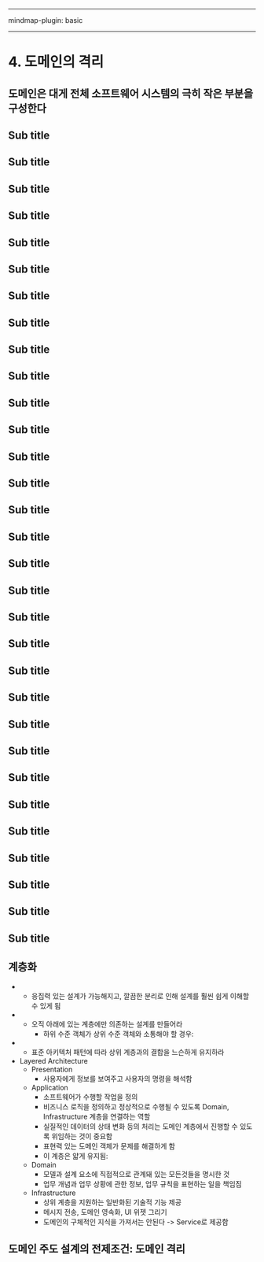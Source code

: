 
---

mindmap-plugin: basic

---

# 4. 도메인의 격리

## 도메인은 대게 전체 소프트웨어 시스템의 극히 작은 부분을 구성한다

## Sub title

## Sub title

## Sub title

## Sub title

## Sub title

## Sub title

## Sub title

## Sub title

## Sub title

## Sub title

## Sub title

## Sub title

## Sub title

## Sub title

## Sub title

## Sub title

## Sub title

## Sub title

## Sub title

## Sub title

## Sub title

## Sub title

## Sub title

## Sub title

## Sub title

## Sub title

## Sub title

## Sub title

## Sub title

## Sub title

## Sub title

## 계층화
-
   - 응집력 있는 설계가 가능해지고, 깔끔한 분리로 인해 설계를 훨씬 쉽게 이해할 수 있게 됨
-
   - 오직 아래에 있는 계층에만 의존하는 설계를 만들어라
      - 하위 수준 객체가 상위 수준 객체와 소통해야 할 경우:
-
   - 표준 아키텍처 패턴에 따라 상위 계층과의 결합을 느슨하게 유지하라
- Layered Architecture
   - Presentation
      - 사용자에게 정보를 보여주고 사용자의 명령을 해석함
   - Application
      - 소프트웨어가 수행할 작업을 정의
      - 비즈니스 로직을 정의하고 정상적으로 수행될 수 있도록 Domain, Infrastructure 계층을 연결하는 역할
      - 실질적인 데이터의 상태 변화 등의 처리는 도메인 계층에서 진행할 수 있도록 위임하는 것이 중요함
      - 표현력 있는 도메인 객체가 문제를 해결하게 함
      - 이 계층은 얇게 유지됨:
   - Domain
      - 모델과 설계 요소에 직접적으로 관계돼 있는 모든것들을 명시한 것
      - 업무 개념과 업무 상황에 관한 정보, 업무 규칙을 표현하는 일을 책임짐
   - Infrastructure
      - 상위 계층을 지원하는 일반화된 기술적 기능 제공
      - 메시지 전송, 도메인 영속화, UI 위젯 그리기
      - 도메인의 구체적인 지식을 가져서는 안된다 -> Service로 제공함

## 도메인 주도 설계의 전제조건: 도메인 격리